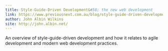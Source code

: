 ```yaml
---
title: Style-Guide-Driven Development&#58; the new web development
link: https://www.previousnext.com.au/blog/style-guide-driven-development-new-web-development
author: John Albin Wilkins
site: http://john.albin.net/
---
```


An overview of style-guide-driven development and how it relates to agile development and modern web development practices.
